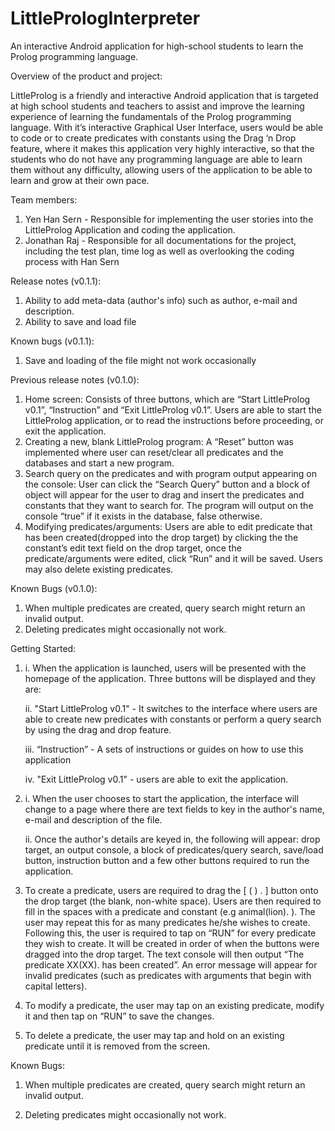 # LittlePrologInterpreter
An interactive Android application for high-school students to learn the Prolog programming language.

Overview of the product and project:

LittleProlog is a friendly and interactive Android application that is targeted at high school students and teachers to assist and improve the learning experience of learning the fundamentals of the Prolog programming language. 
With it’s interactive Graphical User Interface, users would be able to code or to create predicates with constants using the Drag ‘n Drop feature, where it makes this application very highly interactive, so that the students who do not have any programming language are able to learn them without any difficulty, allowing users of the application to be able to learn and grow at their own pace.

Team members: 

1. Yen Han Sern - Responsible for implementing the user stories into the LittleProlog Application and coding the application.
2. Jonathan Raj  - Responsible for all documentations for the project, including the test plan, time log as well as overlooking the coding process with Han Sern

Release notes (v0.1.1):

1. Ability to add meta-data (author's info) such as author, e-mail and description.
2. Ability to save and load file

Known bugs (v0.1.1):

1. Save and loading of the file might not work occasionally

Previous release notes (v0.1.0):

1. Home screen: Consists of three buttons, which are “Start LittleProlog v0.1”, “Instruction” and “Exit LittleProlog v0.1”. Users are able to start the LittleProlog application, or to read the instructions before proceeding, or exit the application.
2. Creating a new, blank LittleProlog program: A “Reset” button was implemented where user can reset/clear all predicates and the databases and start a new program.
3. Search query on the predicates and with program output appearing on the console: User can click the “Search Query” button and a block of object will appear for the user to drag and insert the predicates and constants that they want to search for. 
   The program will output on the console “true” if it exists in the database, false otherwise.
4. Modifying predicates/arguments: Users are able to edit predicate that has been created(dropped into the drop target) by clicking the the constant’s edit text field on the drop target, once the predicate/arguments were edited, click “Run” and it will be saved. 
   Users may also delete existing predicates.

Known Bugs (v0.1.0):

1. When multiple predicates are created, query search might return an invalid output.
2. Deleting predicates might occasionally not work.

Getting Started:

1. i. When the application is launched, users will be presented with the homepage of the application. Three buttons will be displayed and they are:
   
   ii. "Start LittleProlog v0.1" - It switches to the interface where users are able to create new predicates with constants or perform a query search by using the drag and drop feature.
   
   iii. “Instruction” - A sets of instructions or guides on how to use this application
   
   iv. "Exit LittleProlog v0.1" - users are able to exit the application.

2. i. When the user chooses to start the application, the interface will change to a page where there are text fields to key in the author's name, e-mail and description of the file.
   
   ii. Once the author's details are keyed in, the following will appear: drop target, an output console, a block of predicates/query search, save/load button, instruction button and a few other buttons required to run the application.

3. To create a predicate, users are required to drag the [ (  ) . ] button onto the drop target (the blank, non-white space). 
   Users are then required to fill in the spaces with a predicate and constant (e.g animal(lion). ). The user may repeat this for as many predicates he/she wishes to create. 
   Following this, the user is required to tap on “RUN” for every predicate they wish to create. It will be created in order of when the buttons were dragged into the drop target. 
   The text console will then output “The predicate XX(XX). has been created”. An error message will appear for invalid predicates (such as predicates with arguments that begin with capital letters).

4. To modify a predicate, the user may tap on an existing predicate, modify it and then tap on “RUN” to save the changes.

5. To delete a predicate, the user may tap and hold on an existing predicate until it is removed from the screen.

Known Bugs:

1. When multiple predicates are created, query search might return an invalid output.

2. Deleting predicates might occasionally not work.
